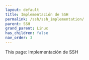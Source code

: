 ```yaml
---
layout: default
title: Implementación de SSH
permalink: /ssh/ssh_implementation/
parent: SSH
grand_parent: Linux
has_children: false
nav_order: 3
---
```


This page: Implementación de SSH 